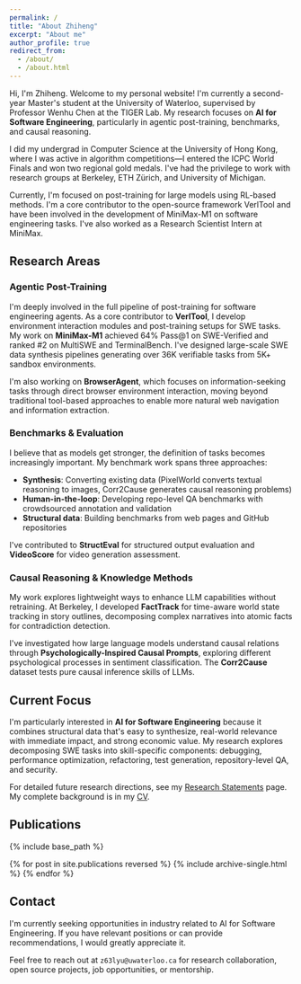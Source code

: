 ```yaml
---
permalink: /
title: "About Zhiheng"
excerpt: "About me"
author_profile: true
redirect_from: 
  - /about/
  - /about.html
---
```


Hi, I'm Zhiheng. Welcome to my personal website! I'm currently a second-year Master's student at the University of Waterloo, supervised by Professor Wenhu Chen at the TIGER Lab. My research focuses on **AI for Software Engineering**, particularly in agentic post-training, benchmarks, and causal reasoning.

I did my undergrad in Computer Science at the University of Hong Kong, where I was active in algorithm competitions—I entered the ICPC World Finals and won two regional gold medals. I've had the privilege to work with research groups at Berkeley, ETH Zürich, and University of Michigan.

Currently, I'm focused on post-training for large models using RL-based methods. I'm a core contributor to the open-source framework VerlTool and have been involved in the development of MiniMax-M1 on software engineering tasks. I've also worked as a Research Scientist Intern at MiniMax. 

## Research Areas

### Agentic Post-Training
I'm deeply involved in the full pipeline of post-training for software engineering agents. As a core contributor to **VerlTool**, I develop environment interaction modules and post-training setups for SWE tasks. My work on **MiniMax-M1** achieved 64% Pass@1 on SWE-Verified and ranked #2 on MultiSWE and TerminalBench. I've designed large-scale SWE data synthesis pipelines generating over 36K verifiable tasks from 5K+ sandbox environments.

I'm also working on **BrowserAgent**, which focuses on information-seeking tasks through direct browser environment interaction, moving beyond traditional tool-based approaches to enable more natural web navigation and information extraction.

### Benchmarks & Evaluation
I believe that as models get stronger, the definition of tasks becomes increasingly important. My benchmark work spans three approaches:

- **Synthesis**: Converting existing data (PixelWorld converts textual reasoning to images, Corr2Cause generates causal reasoning problems)
- **Human-in-the-loop**: Developing repo-level QA benchmarks with crowdsourced annotation and validation
- **Structural data**: Building benchmarks from web pages and GitHub repositories

I've contributed to **StructEval** for structured output evaluation and **VideoScore** for video generation assessment.

### Causal Reasoning & Knowledge Methods
My work explores lightweight ways to enhance LLM capabilities without retraining. At Berkeley, I developed **FactTrack** for time-aware world state tracking in story outlines, decomposing complex narratives into atomic facts for contradiction detection.

I've investigated how large language models understand causal relations through **Psychologically-Inspired Causal Prompts**, exploring different psychological processes in sentiment classification. The **Corr2Cause** dataset tests pure causal inference skills of LLMs.

## Current Focus

I'm particularly interested in **AI for Software Engineering** because it combines structural data that's easy to synthesize, real-world relevance with immediate impact, and strong economic value. My research explores decomposing SWE tasks into skill-specific components: debugging, performance optimization, refactoring, test generation, repository-level QA, and security.

For detailed future research directions, see my [Research Statements](/statements/) page. My complete background is in my [CV](https://cogito233.github.io/files/CV_short_Zhiheng.pdf).

## Publications

{% include base_path %}

{% for post in site.publications reversed %}
  {% include archive-single.html %}
{% endfor %}

## Contact

I'm currently seeking opportunities in industry related to AI for Software Engineering. If you have relevant positions or can provide recommendations, I would greatly appreciate it.

Feel free to reach out at `z63lyu@uwaterloo.ca` for research collaboration, open source projects, job opportunities, or mentorship.